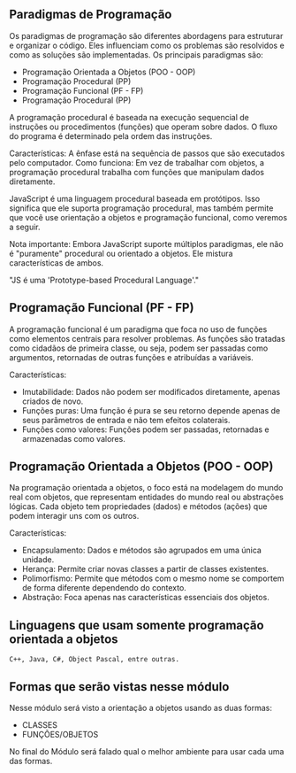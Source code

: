 ## Paradigmas de Programação

Os paradigmas de programação são diferentes abordagens para estruturar e organizar o código. Eles influenciam como os problemas são resolvidos e como as soluções são implementadas. Os principais paradigmas são:

- Programação Orientada a Objetos (POO - OOP)
- Programação Procedural (PP)
- Programação Funcional (PF - FP)
- Programação Procedural (PP)

A programação procedural é baseada na execução sequencial de instruções ou procedimentos (funções) que operam sobre dados. O fluxo do programa é determinado pela ordem das instruções.

Características: A ênfase está na sequência de passos que são executados pelo computador.
Como funciona: Em vez de trabalhar com objetos, a programação procedural trabalha com funções que manipulam dados diretamente.

JavaScript é uma linguagem procedural baseada em protótipos. Isso significa que ele suporta programação procedural, mas também permite que você use orientação a objetos e programação funcional, como veremos a seguir.

Nota importante: Embora JavaScript suporte múltiplos paradigmas, ele não é "puramente" procedural ou orientado a objetos. Ele mistura características de ambos.

"JS é uma 'Prototype-based Procedural Language'."

## Programação Funcional (PF - FP)

A programação funcional é um paradigma que foca no uso de funções como elementos centrais para resolver problemas. As funções são tratadas como cidadãos de primeira classe, ou seja, podem ser passadas como argumentos, retornadas de outras funções e atribuídas a variáveis.

Características:

- Imutabilidade: Dados não podem ser modificados diretamente, apenas criados de novo.
- Funções puras: Uma função é pura se seu retorno depende apenas de seus parâmetros de entrada e não tem efeitos colaterais.
- Funções como valores: Funções podem ser passadas, retornadas e armazenadas como valores.

## Programação Orientada a Objetos (POO - OOP)

Na programação orientada a objetos, o foco está na modelagem do mundo real com objetos, que representam entidades do mundo real ou abstrações lógicas. Cada objeto tem propriedades (dados) e métodos (ações) que podem interagir uns com os outros.

Características:

- Encapsulamento: Dados e métodos são agrupados em uma única unidade.
- Herança: Permite criar novas classes a partir de classes existentes.
- Polimorfismo: Permite que métodos com o mesmo nome se comportem de forma diferente dependendo do contexto.
- Abstração: Foca apenas nas características essenciais dos objetos.

## Linguagens que usam somente programação orientada a objetos

```
C++, Java, C#, Object Pascal, entre outras.
```

## Formas que serão vistas nesse módulo

Nesse módulo será visto a orientação a objetos usando as duas formas:

- CLASSES
- FUNÇÕES/OBJETOS

No final do Módulo será falado qual o melhor ambiente para usar cada uma das formas.
